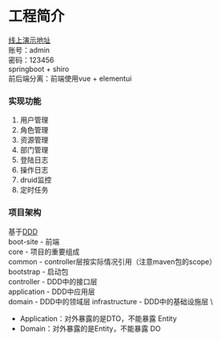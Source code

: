 # 工程简介
[线上演示地址](http://boot.2cci.cn) \
账号：admin \
密码：123456 \
springboot + shiro \
前后端分离：前端使用vue + elementui

### 实现功能
1. 用户管理
2. 角色管理
3. 资源管理
4. 部门管理
5. 登陆日志
6. 操作日志
7. druid监控
8. 定时任务

### 项目架构
基于[DDD](https://domain-driven-design.org/) \
boot-site - 前端 \
core - 项目的重要组成 \
common - controller层按实际情况引用（注意maven包的scope）\
bootstrap - 启动包 \
controller - DDD中的接口层 \
application - DDD中应用层 \
domain - DDD中的领域层
infrastructure - DDD中的基础设施层 \

- Application：对外暴露的是DTO，不能暴露 Entity 
- Domain：对外暴露的是Entity，不能暴露 DO
